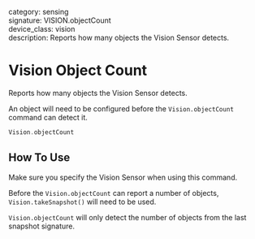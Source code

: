 category: sensing  
signature: VISION.objectCount  
device_class: vision  
description: Reports how many objects the Vision Sensor detects. 

# Vision Object Count

Reports how many objects the Vision Sensor detects. 

An object will need to be configured before the `Vision.objectCount` command can detect it.

```cpp
Vision.objectCount
```

## How To Use

Make sure you specify the Vision Sensor when using this command. 

Before the `Vision.objectCount` can report a number of objects, `Vision.takeSnapshot()` will need to be used.

`Vision.objectCount` will only detect the number of objects from the last snapshot signature.

<advanced>
</advanced>